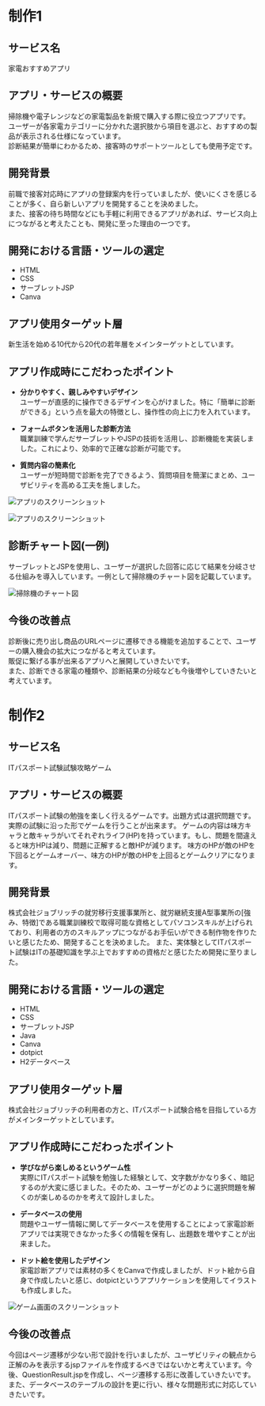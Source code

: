 # 制作1

## サービス名
家電おすすめアプリ

## アプリ・サービスの概要
掃除機や電子レンジなどの家電製品を新規で購入する際に役立つアプリです。  
ユーザーが各家電カテゴリーに分かれた選択肢から項目を選ぶと、おすすめの製品が表示される仕様になっています。  
診断結果が簡単にわかるため、接客時のサポートツールとしても使用予定です。

## 開発背景
前職で接客対応時にアプリの登録案内を行っていましたが、使いにくさを感じることが多く、自ら新しいアプリを開発することを決めました。  
また、接客の待ち時間などにも手軽に利用できるアプリがあれば、サービス向上につながると考えたことも、開発に至った理由の一つです。

## 開発における言語・ツールの選定
- HTML
- CSS
- サーブレットJSP
- Canva

## アプリ使用ターゲット層
新生活を始める10代から20代の若年層をメインターゲットとしています。

## アプリ作成時にこだわったポイント
- **分かりやすく、親しみやすいデザイン**  
  ユーザーが直感的に操作できるデザインを心がけました。特に「簡単に診断ができる」という点を最大の特徴とし、操作性の向上に力を入れています。

- **フォームボタンを活用した診断方法**  
  職業訓練で学んだサーブレットやJSPの技術を活用し、診断機能を実装しました。これにより、効率的で正確な診断が可能です。

- **質問内容の簡素化**  
  ユーザーが短時間で診断を完了できるよう、質問項目を簡潔にまとめ、ユーザビリティを高める工夫を施しました。

![アプリのスクリーンショット](/images/github1.png)

![アプリのスクリーンショット](/images/github2.png)

## 診断チャート図(一例)
サーブレットとJSPを使用し、ユーザーが選択した回答に応じて結果を分岐させる仕組みを導入しています。一例として掃除機のチャート図を記載しています。

![掃除機のチャート図](/images/shindanchart.png.png)

## 今後の改善点
診断後に売り出し商品のURLページに遷移できる機能を追加することで、ユーザーの購入機会の拡大につながると考えています。  
販促に繋げる事が出来るアプリへと展開していきたいです。  
また、診断できる家電の種類や、診断結果の分岐なども今後増やしていきたいと考えています。

# 制作2

## サービス名
ITパスポート試験試験攻略ゲーム

## アプリ・サービスの概要
ITパスポート試験の勉強を楽しく行えるゲームです。出題方式は選択問題です。実際の試験に沿った形でゲームを行うことが出来ます。
ゲームの内容は味方キャラと敵キャラがいてそれぞれライフ(HP)を持っています。もし、問題を間違えると味方HPは減り、問題に正解すると敵HPが減ります。
味方のHPが敵のHPを下回るとゲームオーバー、味方のHPが敵のHPを上回るとゲームクリアになります。

## 開発背景
株式会社ジョブリッチの就労移行支援事業所と、就労継続支援A型事業所の[強み、特徴]である職業訓練校で取得可能な資格としてパソコンスキルが上げられており、利用者の方のスキルアップにつながるお手伝いができる制作物を作りたいと感じたため、開発することを決めました。
また、実体験としてITパスポート試験はITの基礎知識を学ぶ上でおすすめの資格だと感じたため開発に至りました。

## 開発における言語・ツールの選定
- HTML
- CSS
- サーブレットJSP
- Java
- Canva
- dotpict
- H2データベース

## アプリ使用ターゲット層
株式会社ジョブリッチの利用者の方と、ITパスポート試験合格を目指している方がメインターゲットとしています。

## アプリ作成時にこだわったポイント
- **学びながら楽しめるというゲーム性**  
  実際にITパスポート試験を勉強した経験として、文字数がかなり多く、暗記するのが大変に感じました。そのため、ユーザーがどのように選択問題を解くのが楽しめるのかを考えて設計しました。

- **データベースの使用**  
  問題やユーザー情報に関してデータベースを使用することによって家電診断アプリでは実現できなかった多くの情報を保有し、出題数を増やすことが出来ました。

- **ドット絵を使用したデザイン**  
  家電診断アプリでは素材の多くをCanvaで作成しましたが、ドット絵から自身で作成したいと感じ、dotpictというアプリケーションを使用してイラストも作成しました。

![ゲーム画面のスクリーンショット](/images/github3.png.png)

## 今後の改善点
今回はページ遷移が少ない形で設計を行いましたが、ユーザビリティの観点から正解のみを表示するjspファイルを作成するべきではないかと考えています。今後、QuestionResult.jspを作成し、ページ遷移する形に改善していきたいです。
また、データベースのテーブルの設計を更に行い、様々な問題形式に対応していきたいです。
